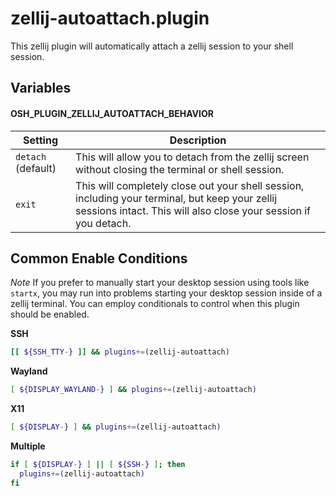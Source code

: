 # zellij-autoattach.plugin

This zellij plugin will automatically attach a zellij session to your shell session.

## Variables

#### OSH_PLUGIN_ZELLIJ_AUTOATTACH_BEHAVIOR

| Setting            | Description                                                                                                                                                      |
|--------------------|------------------------------------------------------------------------------------------------------------------------------------------------------------------|
| `detach` (default) | This will allow you to detach from the zellij screen without closing the terminal or shell session.                                                                |
| `exit`             | This will completely close out your shell session, including your terminal, but keep your zellij sessions intact. This will also close your session if you detach. |

## Common Enable Conditions

*Note* If you prefer to manually start your desktop session using tools like `startx`, you may run into problems starting your desktop session inside of a zellij terminal. You can employ conditionals to control when this plugin should be enabled.

**SSH**

```bash
[[ ${SSH_TTY-} ]] && plugins+=(zellij-autoattach)
```

**Wayland**

```bash
[ ${DISPLAY_WAYLAND-} ] && plugins+=(zellij-autoattach)
```

**X11**

```bash
[ ${DISPLAY-} ] && plugins+=(zellij-autoattach)
```

**Multiple**

```bash
if [ ${DISPLAY-} ] || [ ${SSH-} ]; then
  plugins+=(zellij-autoattach)
fi
```

